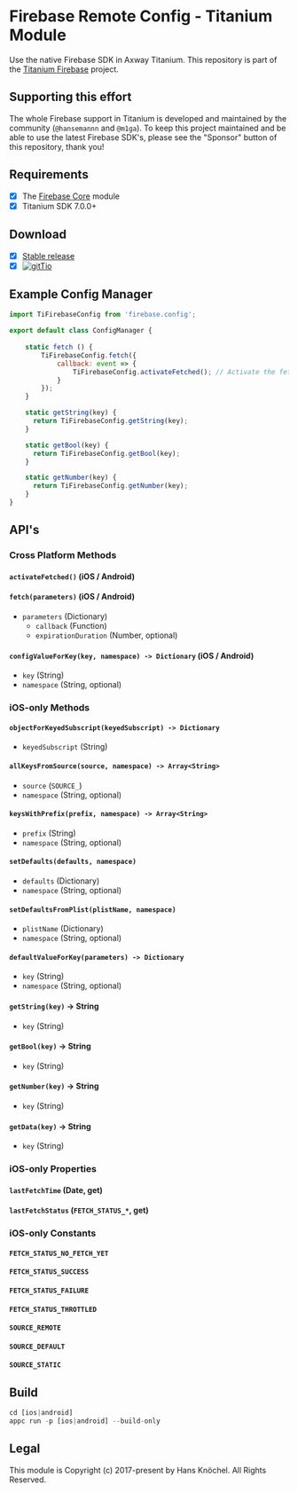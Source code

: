 # Firebase Remote Config - Titanium Module

Use the native Firebase SDK in Axway Titanium. This repository is part of the [Titanium Firebase](https://github.com/hansemannn/titanium-firebase) project.

## Supporting this effort

The whole Firebase support in Titanium is developed and maintained by the community (`@hansemannn` and `@m1ga`). To keep
this project maintained and be able to use the latest Firebase SDK's, please see the "Sponsor" button of this repository,
thank you!

## Requirements

- [x] The [Firebase Core](https://github.com/hansemannn/titanium-firebase-core) module
- [x] Titanium SDK 7.0.0+

## Download

- [x] [Stable release](https://github.com/hansemannn/titanium-firebase-config/releases)
- [x] [![gitTio](http://hans-knoechel.de/shields/shield-gittio.svg)](http://gitt.io/component/firebase.config)

## Example Config Manager

```js
import TiFirebaseConfig from 'firebase.config';

export default class ConfigManager {
    
    static fetch () {
        TiFirebaseConfig.fetch({
            callback: event => {
                TiFirebaseConfig.activateFetched(); // Activate the fetched values
            }
        });
    }

    static getString(key) {
      return TiFirebaseConfig.getString(key);
    }

    static getBool(key) {
      return TiFirebaseConfig.getBool(key);
    }

    static getNumber(key) {
      return TiFirebaseConfig.getNumber(key);
    }
}
```

## API's

### Cross Platform Methods

#### `activateFetched()` (iOS / Android)

#### `fetch(parameters)` (iOS / Android)
  - `parameters` (Dictionary)
    - `callback` (Function)
    - `expirationDuration` (Number, optional)

#### `configValueForKey(key, namespace) -> Dictionary` (iOS / Android)
  - `key` (String)
  - `namespace` (String, optional)

### iOS-only Methods

#### `objectForKeyedSubscript(keyedSubscript) -> Dictionary`
  - `keyedSubscript` (String)

#### `allKeysFromSource(source, namespace) -> Array<String>`
  - `source` (`SOURCE_`)
  - `namespace` (String, optional)

#### `keysWithPrefix(prefix, namespace) -> Array<String>`
  - `prefix` (String)
  - `namespace` (String, optional)

#### `setDefaults(defaults, namespace)`
  - `defaults` (Dictionary)
  - `namespace` (String, optional)

#### `setDefaultsFromPlist(plistName, namespace)`
  - `plistName` (Dictionary)
  - `namespace` (String, optional)

#### `defaultValueForKey(parameters) -> Dictionary`
  - `key` (String)
  - `namespace` (String, optional)
    
#### `getString(key)` -> String
  - `key` (String)
    
#### `getBool(key)` -> String
  - `key` (String)
    
#### `getNumber(key)` -> String
  - `key` (String)
  
#### `getData(key)` -> String
  - `key` (String)

### iOS-only Properties

#### `lastFetchTime` (Date, get)

#### `lastFetchStatus` (`FETCH_STATUS_*`, get)

### iOS-only Constants

#### `FETCH_STATUS_NO_FETCH_YET`
#### `FETCH_STATUS_SUCCESS`
#### `FETCH_STATUS_FAILURE`
#### `FETCH_STATUS_THROTTLED`

#### `SOURCE_REMOTE`
#### `SOURCE_DEFAULT`
#### `SOURCE_STATIC`

## Build

```js
cd [ios|android]
appc run -p [ios|android] --build-only
```

## Legal

This module is Copyright (c) 2017-present by Hans Knöchel. All Rights Reserved. 

